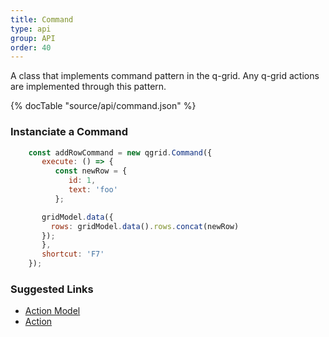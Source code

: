 ```yaml
---
title: Command
type: api
group: API
order: 40
---
```

A class that implements command pattern in the q-grid.
Any q-grid actions are implemented through this pattern.

{% docTable "source/api/command.json" %}

### Instanciate a Command

```javascript
	const addRowCommand = new qgrid.Command({
	   execute: () => {
	      const newRow = {
			 id: 1,
			 text: 'foo'
	      };

       gridModel.data({
         rows: gridModel.data().rows.concat(newRow)
       });
	   },
	   shortcut: 'F7'
	});
```

### Suggested Links

* [Action Model](/doc/api/action-model.html)
* [Action](/doc/api/action.html)


